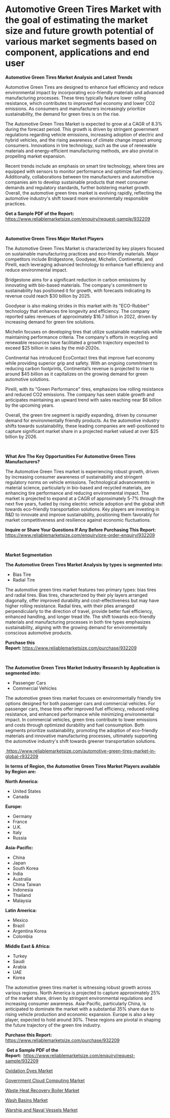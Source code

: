 <p><h1>Automotive Green Tires Market with the goal of estimating the market size and future growth potential of various market segments based on component, applications and end user</h1></p><p><strong>Automotive Green Tires Market Analysis and Latest Trends</strong></p>
<p><p>Automotive Green Tires are designed to enhance fuel efficiency and reduce environmental impact by incorporating eco-friendly materials and advanced manufacturing processes. These tires typically feature lower rolling resistance, which contributes to improved fuel economy and lower CO2 emissions. As consumers and manufacturers increasingly prioritize sustainability, the demand for green tires is on the rise.</p><p>The Automotive Green Tires Market is expected to grow at a CAGR of 8.3% during the forecast period. This growth is driven by stringent government regulations regarding vehicle emissions, increasing adoption of electric and hybrid vehicles, and the rising awareness of climate change impact among consumers. Innovations in tire technology, such as the use of renewable materials and energy-efficient manufacturing methods, are also pivotal in propelling market expansion.</p><p>Recent trends include an emphasis on smart tire technology, where tires are equipped with sensors to monitor performance and optimize fuel efficiency. Additionally, collaborations between tire manufacturers and automotive companies aim to develop sustainable products that meet consumer demands and regulatory standards, further bolstering market growth. Overall, the automotive green tires market is evolving rapidly, reflecting the automotive industry's shift toward more environmentally responsible practices.</p></p>
<p><strong>Get a Sample PDF of the Report:&nbsp;</strong> <a href="https://www.reliablemarketsize.com/enquiry/request-sample/932209?utm_campaign=1838&utm_medium=2&utm_source=Github&utm_content=ia&utm_term=02122024&utm_id=automotive-green-tires">https://www.reliablemarketsize.com/enquiry/request-sample/932209</a></p>
<p>&nbsp;</p>
<p><strong>Automotive Green Tires Major Market Players</strong></p>
<p><p>The Automotive Green Tires Market is characterized by key players focused on sustainable manufacturing practices and eco-friendly materials. Major competitors include Bridgestone, Goodyear, Michelin, Continental, and Pirelli, each leveraging advanced technology to enhance fuel efficiency and reduce environmental impact.</p><p>Bridgestone aims for a significant reduction in carbon emissions by innovating with bio-based materials. The company's commitment to sustainability has positioned it for growth, with forecasts indicating its revenue could reach $30 billion by 2025.</p><p>Goodyear is also making strides in this market with its "ECO-Rubber" technology that enhances tire longevity and efficiency. The company reported sales revenues of approximately $16.7 billion in 2022, driven by increasing demand for green tire solutions.</p><p>Michelin focuses on developing tires that utilize sustainable materials while maintaining performance criteria. The company's efforts in recycling and renewable resources have facilitated a growth trajectory expected to exceed $25 billion in sales by the mid-2020s. </p><p>Continental has introduced EcoContact tires that improve fuel economy while providing superior grip and safety. With an ongoing commitment to reducing carbon footprints, Continental’s revenue is projected to rise to around $45 billion as it capitalizes on the growing demand for green automotive solutions.</p><p>Pirelli, with its "Green Performance" tires, emphasizes low rolling resistance and reduced CO2 emissions. The company has seen stable growth and anticipates maintaining an upward trend with sales reaching near $6 billion by the upcoming years.</p><p>Overall, the green tire segment is rapidly expanding, driven by consumer demand for environmentally friendly products. As the automotive industry shifts towards sustainability, these leading companies are well-positioned to capture significant market share in a projected market valued at over $25 billion by 2026.</p></p>
<p>&nbsp;</p>
<p><strong>What Are The Key Opportunities For Automotive Green Tires Manufacturers?</strong></p>
<p><p>The Automotive Green Tires market is experiencing robust growth, driven by increasing consumer awareness of sustainability and stringent regulatory norms on vehicle emissions. Technological advancements in material science, particularly in bio-based and recycled materials, are enhancing tire performance and reducing environmental impact. The market is projected to expand at a CAGR of approximately 5-7% through the next five years, fueled by rising electric vehicle adoption and the global shift towards eco-friendly transportation solutions. Key players are investing in R&D to innovate and improve sustainability, positioning them favorably for market competitiveness and resilience against economic fluctuations.</p></p>
<p><strong>Inquire or Share Your Questions If Any Before Purchasing This Report:</strong> <a href="https://www.reliablemarketsize.com/enquiry/pre-order-enquiry/932209?utm_campaign=1838&utm_medium=2&utm_source=Github&utm_content=ia&utm_term=02122024&utm_id=automotive-green-tires">https://www.reliablemarketsize.com/enquiry/pre-order-enquiry/932209</a></p>
<p>&nbsp;</p>
<p><strong>Market Segmentation</strong></p>
<p><strong>The Automotive Green Tires Market Analysis by types is segmented into:</strong></p>
<p><ul><li>Bias Tire</li><li>Radial Tire</li></ul></p>
<p><p>The automotive green tires market features two primary types: bias tires and radial tires. Bias tires, characterized by their ply layers arranged diagonally, offer improved durability and cost-effectiveness but may have higher rolling resistance. Radial tires, with their plies arranged perpendicularly to the direction of travel, provide better fuel efficiency, enhanced handling, and longer tread life. The shift towards eco-friendly materials and manufacturing processes in both tire types emphasizes sustainability, aligning with the growing demand for environmentally conscious automotive products.</p></p>
<p><strong>Purchase this Report:&nbsp;</strong><a href="https://www.reliablemarketsize.com/purchase/932209?utm_campaign=1838&utm_medium=2&utm_source=Github&utm_content=ia&utm_term=02122024&utm_id=automotive-green-tires">https://www.reliablemarketsize.com/purchase/932209</a></p>
<p>&nbsp;</p>
<p><strong>The Automotive Green Tires Market Industry Research by Application is segmented into:</strong></p>
<p><ul><li>Passenger Cars</li><li>Commercial Vehicles</li></ul></p>
<p><p>The automotive green tires market focuses on environmentally friendly tire options designed for both passenger cars and commercial vehicles. For passenger cars, these tires offer improved fuel efficiency, reduced rolling resistance, and enhanced performance while minimizing environmental impact. In commercial vehicles, green tires contribute to lower emissions and costs through optimized durability and fuel consumption. Both segments prioritize sustainability, promoting the adoption of eco-friendly materials and innovative manufacturing processes, ultimately supporting the automotive industry's shift towards greener transportation solutions.</p></p>
<p><a href="https://www.reliablemarketsize.com/automotive-green-tires-market-in-global-r932209?utm_campaign=1838&utm_medium=2&utm_source=Github&utm_content=ia&utm_term=02122024&utm_id=automotive-green-tires">&nbsp;https://www.reliablemarketsize.com/automotive-green-tires-market-in-global-r932209</a></p>
<p><strong>In terms of Region, the Automotive Green Tires Market Players available by Region are:</strong></p>
<p>
    <p> <strong> North America: </strong>
        <ul>
            <li>United States</li>
            <li>Canada</li>
        </ul>
        </p> 
    <p> <strong> Europe: </strong>
        <ul>
            <li>Germany</li>
            <li>France</li>
            <li>U.K.</li>
            <li>Italy</li>
            <li>Russia</li>
        </ul>
        </p> 
    <p> <strong> Asia-Pacific: </strong>
        <ul>
            <li>China</li>
            <li>Japan</li>
            <li>South Korea</li>
            <li>India</li>
            <li>Australia</li>
            <li>China Taiwan</li>
            <li>Indonesia</li>
            <li>Thailand</li>
            <li>Malaysia</li>
        </ul>
        </p> 
    <p> <strong> Latin America: </strong>
        <ul>
            <li>Mexico</li>
            <li>Brazil</li>
            <li>Argentina Korea</li>
            <li>Colombia</li>
        </ul>
        </p> 
    <p> <strong> Middle East & Africa: </strong>
        <ul>
            <li>Turkey</li>
            <li>Saudi</li>
            <li>Arabia</li>
            <li>UAE</li>
            <li>Korea</li>
        </ul>
    </p>
    </p>
<p><p>The automotive green tires market is witnessing robust growth across various regions. North America is projected to capture approximately 25% of the market share, driven by stringent environmental regulations and increasing consumer awareness. Asia-Pacific, particularly China, is anticipated to dominate the market with a substantial 35% share due to rising vehicle production and economic expansion. Europe is also a key player, expected to hold around 30%. These regions are pivotal in shaping the future trajectory of the green tire industry.</p></p>
<p><strong>Purchase this Report: </strong><a href="https://www.reliablemarketsize.com/purchase/932209?utm_campaign=1838&utm_medium=2&utm_source=Github&utm_content=ia&utm_term=02122024&utm_id=automotive-green-tires">https://www.reliablemarketsize.com/purchase/932209</a></p>
<p>&nbsp;<strong>Get a Sample PDF of the Report:&nbsp;&nbsp;</strong><a href="https://www.reliablemarketsize.com/enquiry/request-sample/932209?utm_campaign=1838&utm_medium=2&utm_source=Github&utm_content=ia&utm_term=02122024&utm_id=automotive-green-tires">https://www.reliablemarketsize.com/enquiry/request-sample/932209</a></p>
<p><strong></strong></p>
<p><p><a href="https://issuu.com/reportprime-2/docs/oxidation-dyes-market-size-2030.pptx?utm_campaign=1838&utm_medium=2&utm_source=Github&utm_content=ia&utm_term=02122024&utm_id=automotive-green-tires">Oxidation Dyes Market</a></p><p><a href="https://issuu.com/reportprime-2/docs/government-cloud-computing-market-size-2030.pptx?utm_campaign=1838&utm_medium=2&utm_source=Github&utm_content=ia&utm_term=02122024&utm_id=automotive-green-tires">Government Cloud Computing Market</a></p><p><a href="https://www.linkedin.com/pulse/waste-heat-recovery-boiler-industry-outlook-20242031-revenue-wsgie?utm_campaign=1838&utm_medium=2&utm_source=Github&utm_content=ia&utm_term=02122024&utm_id=automotive-green-tires">Waste Heat Recovery Boiler Market</a></p><p><a href="https://www.linkedin.com/pulse/wash-basins-market-insights-report-company-specific-analysis-gd4xe?utm_campaign=1838&utm_medium=2&utm_source=Github&utm_content=ia&utm_term=02122024&utm_id=automotive-green-tires">Wash Basins Market</a></p><p><a href="https://www.linkedin.com/pulse/warship-naval-vessels-market-analysis-deployment-growth-v32ye?utm_campaign=1838&utm_medium=2&utm_source=Github&utm_content=ia&utm_term=02122024&utm_id=automotive-green-tires">Warship and Naval Vessels Market</a></p></p>